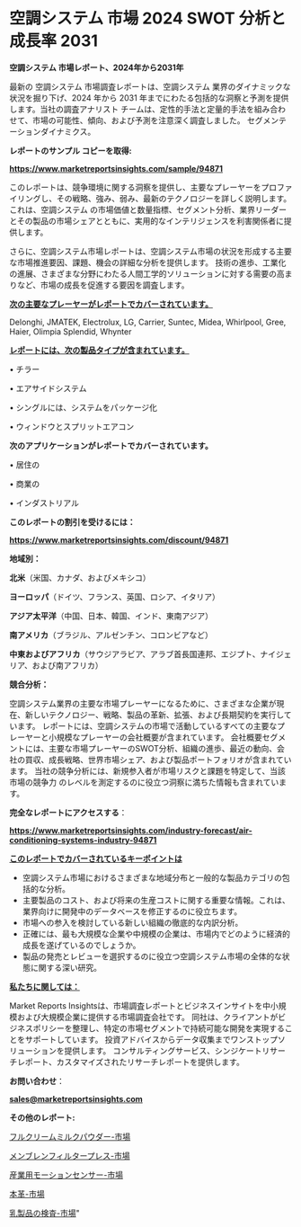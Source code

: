 # 空調システム 市場 2024 SWOT 分析と成長率 2031

<strong>空調システム 市場レポート、2024年から2031年</strong>

最新の 空調システム 市場調査レポートは、空調システム 業界のダイナミックな状況を掘り下げ、2024 年から 2031 年までにわたる包括的な洞察と予測を提供します。当社の調査アナリスト チームは、定性的手法と定量的手法を組み合わせて、市場の可能性、傾向、および予測を注意深く調査しました。 セグメンテーションダイナミクス。



<strong>レポートのサンプル コピーを取得:</strong> <a href=https://www.marketreportsinsights.com/sample/94871>

<strong><u>https://www.marketreportsinsights.com/sample/94871</u></strong></a>

このレポートは、競争環境に関する洞察を提供し、主要なプレーヤーをプロファイリングし、その戦略、強み、弱み、最新のテクノロジーを詳しく説明します。 これは、空調システム の市場価値と数量指標、セグメント分析、業界リーダーとその製品の市場シェアとともに、実用的なインテリジェンスを利害関係者に提供します。

さらに、空調システム市場レポートは、空調システム市場の状況を形成する主要な市場推進要因、課題、機会の詳細な分析を提供します。 技術の進歩、工業化の進展、さまざまな分野にわたる人間工学的ソリューションに対する需要の高まりなど、市場の成長を促進する要因を調査します。



<strong><u>次の主要なプレーヤーがレポートでカバーされています。</u></strong>

Delonghi, JMATEK, Electrolux, LG, Carrier, Suntec, Midea, Whirlpool, Gree, Haier, Olimpia Splendid, Whynter



<strong><u><b>レポートには、次の製品タイプが含まれています。</b></u></strong>

• チラー

• エアサイドシステム

• シングルには、システムをパッケージ化

• ウィンドウとスプリットエアコン



<strong><b>次のアプリケーションがレポートでカバーされています。</b></strong>

• 居住の

• 商業の

• インダストリアル



<strong><b>このレポートの割引を受けるには：</b></strong><a href=https://www.marketreportsinsights.com/discount/94871>

<strong><u>https://www.marketreportsinsights.com/discount/94871</u></strong></a>



<strong>地域別：</strong>



<strong>北米</strong>（米国、カナダ、およびメキシコ）



<strong>ヨーロッパ</strong>（ドイツ、フランス、英国、ロシア、イタリア）



<strong>アジア太平洋</strong>（中国、日本、韓国、インド、東南アジア）



<strong>南アメリカ</strong>（ブラジル、アルゼンチン、コロンビアなど）



<strong>中東およびアフリカ</strong>（サウジアラビア、アラブ首長国連邦、エジプト、ナイジェリア、および南アフリカ）



<strong>競合分析：</strong>

空調システム業界の主要な市場プレーヤーになるために、さまざまな企業が現在、新しいテクノロジー、戦略、製品の革新、拡張、および長期契約を実行しています。 レポートには、空調システムの市場で活動しているすべての主要なプレーヤーと小規模なプレーヤーの会社概要が含まれています。 会社概要セグメントには、主要な市場プレーヤーのSWOT分析、組織の進歩、最近の動向、会社の買収、成長戦略、世界市場シェア、および製品ポートフォリオが含まれています。 当社の競争分析には、新規参入者が市場リスクと課題を特定して、当該市場の競争力 のレベルを測定するのに役立つ洞察に満ちた情報も含まれています。



<strong>完全なレポートにアクセスする</strong>：

<a href=https://www.marketreportsinsights.com/industry-forecast/air-conditioning-systems-industry-94871>

<strong><u>https://www.marketreportsinsights.com/industry-forecast/air-conditioning-systems-industry-94871</u></strong></a>



<strong><u><b>このレポートでカバーされているキーポイントは</b></u></strong>
<ul>
  <li>空調システム市場におけるさまざまな地域分布と一般的な製品カテゴリの包括的な分析。</li>
  <li>主要製品のコスト、および将来の生産コストに関する重要な情報。これは、業界向けに開発中のデータベースを修正するのに役立ちます。</li>
  <li>市場への参入を検討している新しい組織の徹底的な内訳分析。</li>
  <li>正確には、最も大規模な企業や中規模の企業は、市場内でどのように経済的成長を遂げているのでしょうか。</li>
  <li>製品の発売とレビューを選択するのに役立つ空調システム市場の全体的な状態に関する深い研究。</li>
</ul>


<strong><u><b>私たちに関しては：</b></u></strong>

Market Reports Insightsは、市場調査レポートとビジネスインサイトを中小規模および大規模企業に提供する市場調査会社です。 同社は、クライアントがビジネスポリシーを整理し、特定の市場セグメントで持続可能な開発を実現することをサポートしています。 投資アドバイスからデータ収集までワンストップソリューションを提供します。 コンサルティングサービス、シンジケートリサーチレポート、カスタマイズされたリサーチレポートを提供します。



<strong><b>お問い合わせ</b></strong>：

<a href=mailto:sales@marketreportsinsights.com>

<strong><u>sales@marketreportsinsights.com</u></strong></a>



<strong>その他のレポート:</strong>

<a href=https://www.linkedin.com/pulse/フルクリームミルクパウダー-市場-2030-年までの需要に焦点を当てた-2023-年調査レポート-pr-news-hub-vdnkf/>フルクリームミルクパウダー-市場</a>

<a href=https://www.linkedin.com/pulse/メンブレンフィルタープレス-市場-2023-swot-分析と成長率-2030-ibajf/>メンブレンフィルタープレス-市場</a>

<a href=https://www.linkedin.com/pulse/産業用モーションセンサー-市場-2023-新興市場-将来の動向と市場需要-2030-ilutf/>産業用モーションセンサー-市場</a>

<a href=https://www.linkedin.com/pulse/本革-市場-2023-swot-分析と最新イノベーション-2030-analytics-achievers-24-analysis-kozzf/>本革-市場</a>

<a href=https://www.linkedin.com/pulse/乳製品の検査-市場-2030-年までの需要に焦点を当てた-2023-年調査レポート-qrfjf/>乳製品の検査-市場</a>"
